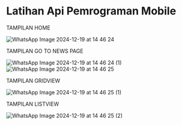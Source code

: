 # Latihan Api Pemrograman Mobile

TAMPILAN HOME

![WhatsApp Image 2024-12-19 at 14 46 24](https://github.com/user-attachments/assets/cc3991d3-d0cd-4b9e-9516-cfa225d118f1)

TAMPILAN GO TO NEWS PAGE

![WhatsApp Image 2024-12-19 at 14 46 24 (1)](https://github.com/user-attachments/assets/b1b822fd-7420-4b7b-8f50-d66c12cde5be)
![WhatsApp Image 2024-12-19 at 14 46 25](https://github.com/user-attachments/assets/34dbdaec-57c4-42f8-9cef-219183a66bdb)

TAMPILAN GRIDVIEW 

![WhatsApp Image 2024-12-19 at 14 46 25 (1)](https://github.com/user-attachments/assets/8dc7780c-0507-46bc-88a8-bd898879cb63)

TAMPILAN LISTVIEW

![WhatsApp Image 2024-12-19 at 14 46 25 (2)](https://github.com/user-attachments/assets/9fe2db0d-b492-44be-bd2e-3fef99717515)




